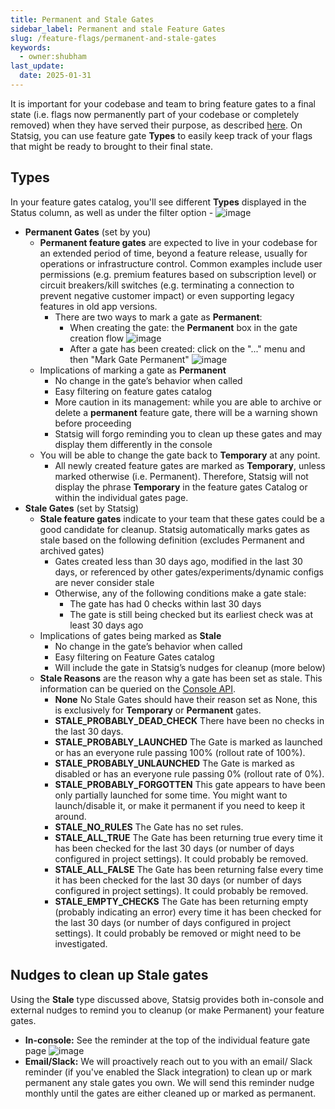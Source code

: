 ```yaml
---
title: Permanent and Stale Gates
sidebar_label: Permanent and stale Feature Gates
slug: /feature-flags/permanent-and-stale-gates
keywords:
  - owner:shubham
last_update:
  date: 2025-01-31
---
```


It is important for your codebase and team to bring feature gates to a final state (i.e. flags now permanently part of your codebase or completely removed) when they have served their purpose, as described [here](/feature-flags/feature-flags-lifecycle). On Statsig, you can use feature gate **Types** to easily keep track of your flags that might be ready to brought to their final state.

## Types

In your feature gates catalog, you'll see different **Types** displayed in the Status column, as well as under the filter option -
![image](https://user-images.githubusercontent.com/120431069/224765362-9b9686f2-62b0-4605-8b8c-911987d343e0.png)

- **Permanent Gates** (set by you)
  - **Permanent feature gates** are expected to live in your codebase for an extended period of time, beyond a feature release, usually for operations or infrastructure control. Common examples include user permissions (e.g. premium features based on subscription level) or circuit breakers/kill switches (e.g. terminating a connection to prevent negative customer impact) or even supporting legacy features in old app versions.
    - There are two ways to mark a gate as **Permanent**:
      - When creating the gate: the **Permanent** box in the gate creation flow
        ![image](https://user-images.githubusercontent.com/120431069/224768058-1a1b74a2-6b5d-4bfd-b73c-e2fc1f4a7a7f.png)
      - After a gate has been created: click on the "..." menu and then "Mark Gate Permanent"
        ![image](https://user-images.githubusercontent.com/120431069/224763304-2002e482-8ef0-4025-b13c-acb92ffb2bcc.png)
  - Implications of marking a gate as **Permanent**
    - No change in the gate’s behavior when called
    - Easy filtering on feature gates catalog
    - More caution in its management: while you are able to archive or delete a **permanent** feature gate, there will be a warning shown before proceeding
    - Statsig will forgo reminding you to clean up these gates and may display them differently in the console
  - You will be able to change the gate back to **Temporary** at any point.
    - All newly created feature gates are marked as **Temporary**, unless marked otherwise (i.e. Permanent). Therefore, Statsig will not display the phrase **Temporary** in the feature gates Catalog or within the individual gates page.
- **Stale Gates** (set by Statsig)
  - **Stale feature gates** indicate to your team that these gates could be a good candidate for cleanup. Statsig automatically marks gates as stale based on the following definition (excludes Permanent and archived gates)
    - Gates created less than 30 days ago, modified in the last 30 days, or referenced by other gates/experiments/dynamic configs are never consider stale
    - Otherwise, any of the following conditions make a gate stale:
      - The gate has had 0 checks within last 30 days
      - The gate is still being checked but its earliest check was at least 30 days ago
  - Implications of gates being marked as **Stale**
    - No change in the gate’s behavior when called
    - Easy filtering on Feature Gates catalog
    - Will include the gate in Statsig’s nudges for cleanup (more below)
  - **Stale Reasons** are the reason why a gate has been set as stale. This information can be queried on the [Console API](/console-api/gates).
    - **None** No Stale Gates should have their reason set as None, this is exclusively for **Temporary** or **Permanent** gates.
    - **STALE_PROBABLY_DEAD_CHECK** There have been no checks in the last 30 days.
    - **STALE_PROBABLY_LAUNCHED** The Gate is marked as launched or has an everyone rule passing 100% (rollout rate of 100%).
    - **STALE_PROBABLY_UNLAUNCHED** The Gate is marked as disabled or has an everyone rule passing 0% (rollout rate of 0%).
    - **STALE_PROBABLY_FORGOTTEN** This gate appears to have been only partially launched for some time. You might want to launch/disable it, or make it permanent if you need to keep it around.
    - **STALE_NO_RULES** The Gate has no set rules.
    - **STALE_ALL_TRUE** The Gate has been returning true every time it has been checked for the last 30 days (or number of days configured in project settings). It could probably be removed.
    - **STALE_ALL_FALSE** The Gate has been returning false every time it has been checked for the last 30 days (or number of days configured in project settings). It could probably be removed.
    - **STALE_EMPTY_CHECKS** The Gate has been returning empty (probably indicating an error) every time it has been checked for the last 30 days (or number of days configured in project settings). It could probably be removed or might need to be investigated.


## Nudges to clean up Stale gates

Using the **Stale** type discussed above, Statsig provides both in-console and external nudges to remind you to cleanup (or make Permanent) your feature gates.

- **In-console:** See the reminder at the top of the individual feature gate page
    ![image](https://user-images.githubusercontent.com/120431069/224457644-16844256-e7f8-4490-b07e-74f0d85eb6ee.png)
- **Email/Slack:** We will proactively reach out to you with an email/ Slack reminder (if you've enabled the Slack integration) to clean up or mark permanent any stale gates you own. We will send this reminder nudge monthly until the gates are either cleaned up or marked as permanent. 
